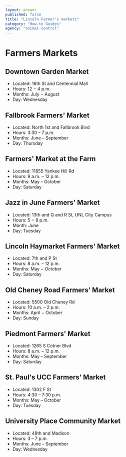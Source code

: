 ```yaml
---
layout: answer
published: false
title: "Lincoln Farmer's markets"
category: "How-to Guides"
agency: "animal-control"
---
```



# Farmers Markets

## Downtown Garden Market 	
- Located: 16th St and Centennial Mall 
- Hours: 12 − 4 p.m.
- Months: July − August
- Day: Wednesday

## Fallbrook Farmers' Market

- Located: North 1st and Fallbrook Blvd 
- Hours: 3:30 – 7 p.m.
- Months: June – September
- Day: Thursday
 
## Farmers' Market at the Farm 

- Located: 11855 Yankee Hill Rd
- Hours: 9 a.m. – 12 p.m.
- Months: May – October
- Day: Saturday

## Jazz in June Farmers' Market

- Located: 13th and Q and R St, UNL City Campus
- Hours: 5 − 9 p.m. 
- Month: June
- Day: Tuesday

## Lincoln Haymarket Farmers' Market
 
- Located: 7th and P St
- Hours: 8 a.m. – 12 p.m.
- Months: May − October
- Day: Saturday
 
## Old Cheney Road Farmers' Market

- Located: 5500 Old Cheney Rd
- Hours: 10 a.m. – 2 p.m.
- Months:  April − October
- Day: Sunday
 
## Piedmont Farmers' Market

- Located: 1265 S Cotner Blvd
- Hours: 8 a.m. – 12 p.m.
- Months:  May – September
- Day: Saturday

## St. Paul's UCC Farmers' Market

- Located: 1302 F St
- Hours: 4:30 – 7:30 p.m. 
- Months:  May – October
- Day: Tuesday

## University Place Community Market

- Located: 48th and Madison
- Hours: 3 – 7 p.m.
- Months:  June – September
- Day: Wednesday
